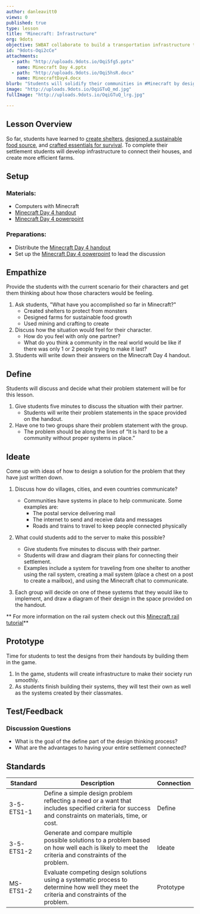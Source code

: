 ```yaml
---
author: danleavitt0
views: 0
published: true
type: lesson
title: "Minecraft: Infrastructure"
org: 9dots
objective: SWBAT collaborate to build a transportation infrastructure to connect their houses.
id: "9dots-Oqi2cCe"
attachments: 
  - path: "http://uploads.9dots.io/Oqi5fg5.pptx"
    name: Minecraft Day 4.pptx
  - path: "http://uploads.9dots.io/Oqi5hsR.docx"
    name: MinecraftDay4.docx
blurb: "Students will solidify their communities in #Minecraft by designing infrastructure #NGSS-3-5-ETS1-1 #NGSS-3-5-ETS1-2  #NGSS-MS-ETS1-2"
image: "http://uploads.9dots.io/OqiGTuQ_md.jpg"
fullImage: "http://uploads.9dots.io/OqiGTuQ_lrg.jpg"

---
```


## Lesson Overview
So far, students have learned to [create shelters](http://www.9dots.io/9dots/OqtrDDl), [designed a sustainable food source](http://www.9dots.io/9dots/OpIX5X6), and [crafted essentials for survival](http://www.9dots.io/9dots/Or0XrN7). To complete their settlement students will develop infrastructure to connect their houses, and create more efficient farms.

## Setup
### Materials:

- Computers with Minecraft
- [Minecraft Day 4 handout](http://uploads.9dots.io/Oqi5hsR.docx)
- [Minecraft Day 4 powerpoint](http://uploads.9dots.io/Oqi5fg5.pptx)

### Preparations:

- Distribute the [Minecraft Day 4 handout](http://uploads.9dots.io/Oqi5hsR.docx)
- Set up the [Minecraft Day 4 powerpoint](http://uploads.9dots.io/Oqi5fg5.pptx) to lead the discussion

## Empathize
Provide the students with the current scenario for their characters and get them thinking about how those characters would be feeling.

1. Ask students, "What have you accomplished so far in Minecraft?"
	- Created shelters to protect from monsters
    - Designed farms for sustainable food growth
    - Used mining and crafting to create 
2. Discuss how the situation would feel for their character.
	- How do you feel with only one partner? 
    - What do you think a community in the real world would be like if there was only 1 or 2 people trying to make it last? 
3. Students will write down their answers on the Minecraft Day 4 handout.

## Define
Students will discuss and decide what their problem statement will be for this lesson.

1. Give students five minutes to discuss the situation with their partner.
	- Students will write their problem statements in the space provided on the handout.
2. Have one to two groups share their problem statement with the group.
	- The problem should be along the lines of “It is hard to be a community without proper systems in place.”

## Ideate
Come up with ideas of how to design a solution for the problem that they have just written down.

1. Discuss how do villages, cities, and even countries communicate?
	- Communities have systems in place to help communicate. Some examples are:
    	- The postal service delivering mail
        - The internet to send and receive data and messages
        - Roads and trains to travel to keep people connected physically

2. What could students add to the server to make this possible?

	- Give students five minutes to discuss with their partner.
	- Students will draw and diagram their plans for connecting their settlement.
	- Examples include a system for traveling from one shelter to another using the rail system, creating a mail system (place a chest on a post to create a mailbox), and using the Minecraft chat to communicate.

3. Each group will decide on one of these systems that they would like to implement, and draw a diagram of their design in the space provided on the handout.

** For more information on the rail system check out this [Minecraft rail tutorial](http://minecraft.gamepedia.com/Tutorials/Train_station)**

## Prototype
Time for students to test the designs from their handouts by building them in the game.

1. In the game, students will create infrastructure to make their society run smoothly.
2. As students finish building their systems, they will test their own as well as the systems created by their classmates.

## Test/Feedback

### Discussion Questions

- What is the goal of the define part of the design thinking process?
- What are the advantages to having your entire settlement connected?

## Standards


Standard | Description | Connection
--- | --- | ---
3-5-ETS1-1 | Define a simple design problem reflecting a need or a want that includes specified criteria for success and constraints on materials, time, or cost. | Define
3-5-ETS1-2 | Generate and compare multiple possible solutions to a problem based on how well each is likely to meet the criteria and constraints of the problem. | Ideate
MS-ETS1-2 | Evaluate competing design solutions using a systematic process to determine how well they meet the criteria and constraints of the problem. | Prototype

